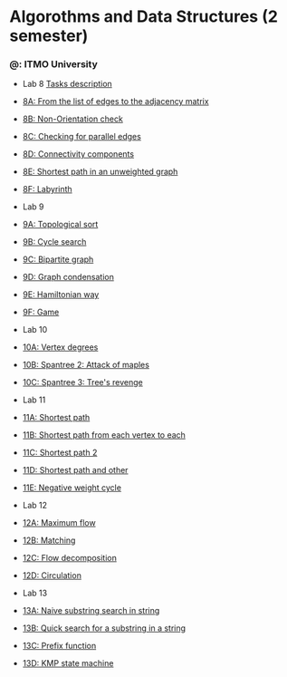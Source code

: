 # Algorothms and Data Structures (2 semester)

### @: ITMO University

-  Lab 8
[Tasks description](http://neerc.ifmo.ru/teaching/disalgo/problems/problems8.pdf "Tasks description")

 - [8A: From the list of edges to the adjacency matrix](https://github.com/SweetestRat/Algorithms-and-Data-Structures/blob/master/8%20lab/A_OrientedGraph.cpp "8A: From the list of edges to the adjacency matrix")
 - [8B: Non-Orientation check](https://github.com/SweetestRat/Algorithms-and-Data-Structures/blob/master/8%20lab/B_DisorientationCheck.cpp "8B: Non-Orientation check")
 - [8C: Checking for parallel edges](https://github.com/SweetestRat/Algorithms-and-Data-Structures/blob/master/8%20lab/C_ParallelExistence.cpp "8C: Checking for parallel edges")
 - [8D: Connectivity components](https://github.com/SweetestRat/Algorithms-and-Data-Structures/blob/master/8%20lab/D_Components.cpp "8D: Connectivity components")
 - [8E: Shortest path in an unweighted graph](https://github.com/SweetestRat/Algorithms-and-Data-Structures/blob/master/8%20lab/E_ShortestWay.cpp "8E: Shortest path in an unweighted graph")
 - [8F: Labyrinth](https://github.com/SweetestRat/Algorithms-and-Data-Structures/blob/master/8%20lab/F_Labirinth.cpp "8F: Labyrinth")

-  Lab 9
 - [9A: Topological sort](https://github.com/SweetestRat/Algorithms-and-Data-Structures/blob/master/9%20lab/A_TopSort.cpp "9A: Topological sort")
 - [9B: Cycle search](https://github.com/SweetestRat/Algorithms-and-Data-Structures/blob/master/9%20lab/B_I_HATE_THIS_CYCLE.cpp "9B: Cycle search")
 - [9C: Bipartite graph](https://github.com/SweetestRat/Algorithms-and-Data-Structures/blob/master/9%20lab/C_bipartite.cpp "9C: Bipartite graph")
 - [9D: Graph condensation](https://github.com/SweetestRat/Algorithms-and-Data-Structures/blob/master/9%20lab/D_GraphCondensation.cpp "9D: Graph condensation")
 - [9E: Hamiltonian way](https://github.com/SweetestRat/Algorithms-and-Data-Structures/blob/master/9%20lab/E_HamiltonianWay.cpp "9E: Hamiltonian way")
 - [9F: Game](https://github.com/SweetestRat/Algorithms-and-Data-Structures/blob/master/9%20lab/F_game.cpp "9F: Game")

-  Lab 10
 - [10A: Vertex degrees](https://github.com/SweetestRat/Algorithms-and-Data-Structures/blob/master/10%20lab/A_VertexDegree.cpp "10A: Vertex degrees")
 - [10B: Spantree 2: Attack of maples](https://github.com/SweetestRat/Algorithms-and-Data-Structures/blob/master/10%20lab/B_spantree.cpp "10B: Spantree 2: Attack of maples")
 - [10C: Spantree 3: Tree's revenge](https://github.com/SweetestRat/Algorithms-and-Data-Structures/blob/master/10%20lab/%D0%A1_spantree3.cpp "10C: Spantree 3: Tree's revenge")

-  Lab 11
 - [11A: Shortest path](https://github.com/SweetestRat/Algorithms-and-Data-Structures/blob/master/11%20lab/11A.cpp "11A: Shortest path")
 - [11B: Shortest path from each vertex to each](https://github.com/SweetestRat/Algorithms-and-Data-Structures/blob/master/11%20lab/11B.cpp "11B: Shortest path from each vertex to each")
 - [11C: Shortest path 2](https://github.com/SweetestRat/Algorithms-and-Data-Structures/blob/master/11%20lab/11C.cpp "11C: Shortest path 2")
 - [11D: Shortest path and other](https://github.com/SweetestRat/Algorithms-and-Data-Structures/blob/master/11%20lab/11D.cpp "11D: Shortest path and other")
 - [11E: Negative weight cycle](https://github.com/SweetestRat/Algorithms-and-Data-Structures/blob/master/11%20lab/11E.cpp "11E: Negative weight cycle")

-  Lab 12
 - [12A: Maximum flow](https://github.com/SweetestRat/Algorithms-and-Data-Structures/blob/master/12%20lab/maxflow.cpp "12A: Maximum flow")
 - [12B: Matching](https://github.com/SweetestRat/Algorithms-and-Data-Structures/blob/master/12%20lab/matching.cpp "12B: Matching")
 - [12C: Flow decomposition](https://github.com/SweetestRat/Algorithms-and-Data-Structures/blob/master/12%20lab/decomposition.cpp "12C: Flow decomposition")
 - [12D: Circulation](https://github.com/SweetestRat/Algorithms-and-Data-Structures/blob/master/12%20lab/circulation.cpp "12D: Circulation")

-  Lab 13
 - [13A: Naive substring search in string](https://github.com/SweetestRat/Algorithms-and-Data-Structures/blob/master/13%20lab/search1.cpp "13A: Naive substring search in string")
 - [13B: Quick search for a substring in a string](https://github.com/SweetestRat/Algorithms-and-Data-Structures/blob/master/13%20lab/search2.cpp "13B: Quick search for a substring in a string")
 - [13C: Prefix function](https://github.com/SweetestRat/Algorithms-and-Data-Structures/blob/master/13%20lab/prefix.cpp "13C: Prefix function")
 - [13D: KMP state machine](https://github.com/SweetestRat/Algorithms-and-Data-Structures/blob/master/13%20lab/AutoKMP.cpp "13D: KMP state machine")
